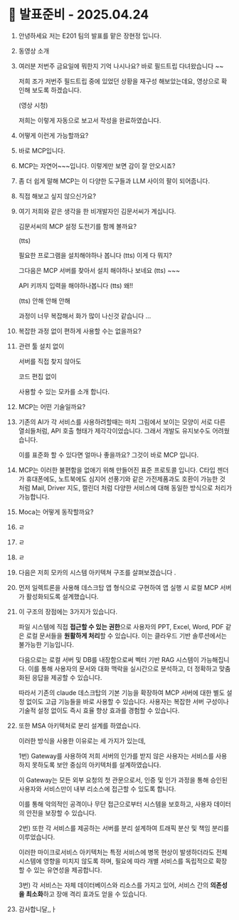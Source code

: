 # 📘 발표준비 - 2025.04.24

1. 안녕하세요 저는 E201 팀의 발표를 맡은 장현정 입니다.
2. 동영상 소개
3. 여러분 저번주 금요일에 뭐한지 기억 나시나요? 바로  필드트립 다녀왔습니다 ~~
    
    저희 조가 저번주 필드트립 중에 있었던 상황을 재구성 해보았는데요, 영상으로 확인해 보도록 하겠습니다.
    
    (영상 시청)
    
    저희는 이렇게 자동으로 보고서 작성을 완료하였습니다.
    
4. 어떻게 이런게 가능할까요?
5. 바로 MCP입니다.
6. MCP는 자연어~~~입니다. 이렇게만 보면 감이 잘 안오시죠?
7. 좀 더 쉽게 말해 MCP는 이 다양한 도구들과 LLM 사이의 팔이 되어줍니다.
8. 직접 해보고 싶지 않으신가요?
9. 여기 저희와 같은 생각을 한 비개발자인 김문서씨가 계십니다.
    
    김문서씨의 MCP 설정 도전기를 함께 볼까요?
    
    (tts)           
    
    필요한 프로그램을 설치해야하나 봅니다 (tts) 이게 다 뭐지?
    
    그다음은 MCP 서버를 찾아서 설치 해야하나 보네요 (tts) ~~~
    
    API 키까지 입력을 해야하나봅니다 (tts) 왜!!
    
    (tts) 안해 안해 안해
    
    과정이 너무 복잡해서 화가 많이 나신것 같습니다 …
    
10. 복잡한 과정 없이 편하게 사용할 수는 없을까요?
11. 관련 툴 설치 없이
    
    서버를 직접 찾지 않아도
    
    코드 편집 없이
    
    사용할 수 있는 모카를 소개 합니다.
    
12. MCP는 어떤 기술일까요?
13. 기존의 AI가 각 서비스를 사용하려할때는 마치 그림에서 보이는 모양이 서로 다른 열쇠들처럼, API 호출 형태가 제각각이었습니다. 그래서 개발도 유지보수도 어려웠습니다.
    
    이를 표준화 할 수 있다면 얼마나 좋을까요? 그것이 바로 MCP 입니다.
    
14. MCP는 이러한 불편함을 없애기 위해 만들어진 표준 프로토콜 입니다. C타입 젠더가 휴대폰에도, 노트북에도 심지어 선풍기와 같은 가전제품과도 호환이 가능한 것 처럼 Mail, Driver 지도, 캘린더 처럼 다양한 서비스에 대해 동일한 방식으로 처리가 가능합니다.
15. Moca는 어떻게 동작할까요?
16. ㄹ
17. ㄹ
18. ㄹ
19. 다음은 저희 모카의 시스템 아키텍쳐 구조를 살펴보겠습니다 .
20. 먼저 일렉트론을 사용해 데스크탑 앱 형식으로 구현하여 앱 실행 시 로컬 MCP 서버가 활성화되도록 설계했습니다.
21. 이 구조의 장점에는 3가지가 있습니다.
    
    파일 시스템에 직접 **접근할 수 있는 권한**으로 사용자의 PPT, Excel, Word, PDF 같은 로컬 문서들을 **원활하게 처리**할 수 있습니다. 이는 클라우드 기반 솔루션에서는 불가능한 기능입니다.
    
    다음으로는 로컬 서버 및 DB를 내장함으로써 벡터 기반 RAG 시스템이 가능해집니다. 이를 통해 사용자의 문서와 대화 맥락을 실시간으로 분석하고, 더 정확하고 맞춤화된 응답을 제공할 수 있습니다. 
    
    따라서 기존의 claude 데스크탑의 기본 기능을 확장하여 MCP 서버에 대한 별도 설정 없이도 고급 기능들을 바로 사용할 수 있습니다. 사용자는 복잡한 서버 구성이나 기술적 설정 없이도 즉시 효율 향상 효과를 경험할 수 있습니다.
    
22. 또한 MSA 아키텍처로 분리 설계를 하였습니다.
    
    이러한 방식을 사용한 이유로는 세 가지가 있는데,
    
    1번) Gateway를 사용하여 저희 서버의 인가를 받지 않은 사용자는 서비스를 사용하지 못하도록 보안 중심의 아키텍처를 설계하였습니다.
    
    이 Gateway는 모든 외부 요청의 첫 관문으로서, 인증 및 인가 과정을 통해 승인된 사용자와 서비스만이 내부 리소스에 접근할 수 있도록 합니다.
    
    이를 통해 악의적인 공격이나 무단 접근으로부터 시스템을 보호하고, 사용자 데이터의 안전을 보장할 수 있습니다.
    
    2번) 또한 각 서비스를 제공하는 서버를 분리 설계하여 트래픽 분산 및 책임 분리를 이루었습니다.
    
    이러한 마이크로서비스 아키텍처는 특정 서비스에 병목 현상이 발생하더라도 전체 시스템에 영향을 미치지 않도록 하며, 필요에 따라 개별 서비스를 독립적으로 확장할 수 있는 유연성을 제공합니다. 
    
    3번) 각 서비스는 자체 데이터베이스와 리소스를 가지고 있어, 서비스 간의 **의존성을 최소화**하고 장애 격리 효과도 얻을 수 있습니다.
    
23. 감사합니달,,ㅏ